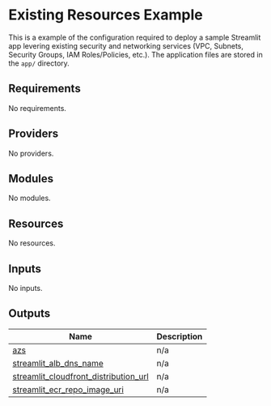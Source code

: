 <!-- BEGIN_TF_DOCS -->
# Existing Resources Example

This is a example of the configuration required to deploy a sample Streamlit app levering existing security and networking services (VPC, Subnets, Security Groups, IAM Roles/Policies, etc.). The application files are stored in the `app/` directory.

## Requirements

No requirements.

## Providers

No providers.

## Modules

No modules.

## Resources

No resources.

## Inputs

No inputs.

## Outputs

| Name | Description |
|------|-------------|
| <a name="output_azs"></a> [azs](#output\_azs) | n/a |
| <a name="output_streamlit_alb_dns_name"></a> [streamlit\_alb\_dns\_name](#output\_streamlit\_alb\_dns\_name) | n/a |
| <a name="output_streamlit_cloudfront_distribution_url"></a> [streamlit\_cloudfront\_distribution\_url](#output\_streamlit\_cloudfront\_distribution\_url) | n/a |
| <a name="output_streamlit_ecr_repo_image_uri"></a> [streamlit\_ecr\_repo\_image\_uri](#output\_streamlit\_ecr\_repo\_image\_uri) | n/a |
<!-- END_TF_DOCS -->